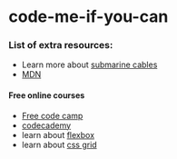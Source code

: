 # code-me-if-you-can

### List of extra resources:

- Learn more about [submarine cables](https://www.submarinecablemap.com/)
- [MDN](https://developer.mozilla.org/en-US/)

#### Free online courses

- [Free code camp](https://www.freecodecamp.org/)
- [codecademy](https://www.codecademy.com/catalog/language/html-css)
- learn about [flexbox](https://flexboxfroggy.com/)
- learn about [css grid](https://cssgrid.io/)
